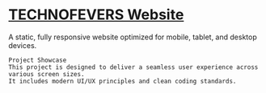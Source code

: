 <body>
    <h1><a href="https://github.com/SurajNaidu0/TECHNOFEVERS_website">TECHNOFEVERS Website</a></h1>
    <p>A static, fully responsive website optimized for mobile, tablet, and desktop devices.</p>
    
    Project Showcase
    This project is designed to deliver a seamless user experience across various screen sizes.
    It includes modern UI/UX principles and clean coding standards.

</body>
